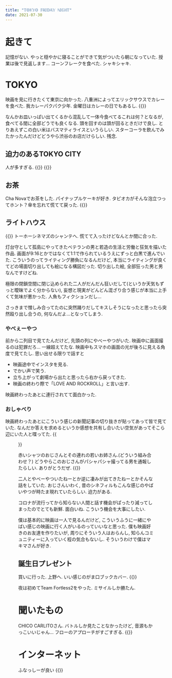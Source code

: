 ```yaml
---
title: "𝕋𝕆𝕂𝕐𝕆 𝔽ℝ𝕀𝔻𝔸𝕐 ℕ𝕀𝔾ℍ𝕋"
date: 2021-07-30
---
```


# 起きて
記憶がない. やっと穏やかに寝ることができて気がついたら朝になっていた. 授業は後で見返します... コーンフレークを食べた. シャキシャキ.

# TOKYO
映画を見に行きたくて東京に向かった. 八重洲によってエリックサウスでカレーを食べた. 我カレーパクパク少年. 金曜日はカレーの日でもあるし.
{{<tweet user="dango_bot" id="1420977664316248068">}}

なんかお皿いっぱい出てくるから混乱して一体今食べてるこれは何？となるが, 食べてる間に全部どうでも良くなる. 頭を回すのは頭が回るときだけで良し. とりあえずこの白い米はバスマティライスというらしい.
スターコーラを飲んでみたかったんだけどどうやら渋谷のお店だけらしい. 残念.

## 迫力のあるTOKYO CITY
人が多すぎる.
{{<tweet user="dango_bot" id="1420979135636070405">}}
{{<tweet user="dango_bot" id="1420979352401965059">}}

## お茶
Cha Novaでお茶をした. パイナップルケーキが好き. タピオカがそんな泡立つってホント？傘を忘れて慌てて戻った.
{{<tweet user="dango_bot" id="1420990588518760449">}}

## ライトハウス
{{<tweet user="dango_bot" id="1421082558842896384">}}
トーホーシネマズのシャンテへ. 慌てて入ったけどなんとか間に合った.

灯台守として孤島にやってきたベテランの男と若造の生活と労働と狂気を描いた作品. 画面が9:16とかではなくて1:1で作られているうえにずっと白黒で進んでいた. こういうのってライティング勝負になるんだけど, 本当にライティングが良くてどの場面切り出しても絵になる構図だった. 切り出した絵, 全部狂った男と男なんですけどね.

極限の閉鎖空間に閉じ込められた二人がだんだん狂いだして(というか天気もずっと曖昧でよく分からない), 妄想と現実がどんどん混ざり合う感じが本当に上手くて気味が悪かった. 人魚もフィクションだし...

さっきまで憎しみ合ってたのに突然踊りだしてキスしそうになったと思ったら突然殴り出し合うの, 何なんだよ...となってしまう.
### やべぇーやつ
前から二列目で見てたんだけど, 先頭の列にやべーやつがいた. 映画中に画面撮るのは犯罪だろ... 一線超えてたな. 映画中もスマホの画面の光が後ろに見える角度で見てたし. 思い出せる限りで話すと

- 映画途中でインスタを見る.
- でかい声で笑う.
- 立ち上がって劇場から出たと思ったら右から戻ってきた.
- 映画の終わり際で「LOVE AND ROCKROLL」と言い出す.


映画終わったあとに連行されてて面白かった. 

### おしゃべり
映画終わったあとにこういう感じの新聞記事の切り抜きが貼ってあって皆で見ていた. なんだか答えを求めるというか感想を共有し合いたい空気があってそこら辺にいた人と喋ってた.
{{<figure src="/media/2021-07-30-paper.jpeg" alt="paper">}}

赤いシャツのおじさんとその連れの若いお姉さん.(どういう組み合わせ？) どうやらこのおじさんがパシャパシャ撮ってる男を通報したらしい. ありがとうだぜ.
{{<tweet user="dango_bot" id="1421084525442916353">}}

二人とやべーやついたねーとか逆に凄みが出てきたねーとかそんな話をしていた. おじさんいわく, 昔のシネフィルもこんな感じのやばいやつが時たま現れていたらしい. 迫力がある.

コロナが流行ってから知らない人間と話す機会がぱったり減ってしまったのでとても新鮮. 面白いね. こういう機会を大事にしたい.

僕は基本的に映画は一人で見るんだけど, こういうふうに一緒にやばい感じの映画に行く人がいるのっていいなと思った. 僕も映画好きのお友達を作りたいが, 周りにそういう人はおらんし, 知らんコミュニティーに入っていく程の気合もないし. そういうわけで僕はマキマさんが好き. 
## 誕生日プレゼント
買いに行った. 上野へ. いい感じのがま口ブックカバー.
{{<tweet user="dango_bot" id="1421086348421734406">}}

夜は初めてTeam Fortless2をやった. ミサイルしか勝たん.

# 聞いたもの
CHICO CARLITOさん. バトルしか見たことなかったけど, 音源もかっこいいじゃん... フローのアプローチがすごすぎる.
{{<youtube u5hgGrh5aVI>}}


# インターネット
ふなっしーが良い
{{<tweet user="dango_bot" id="1420721266093301769">}}